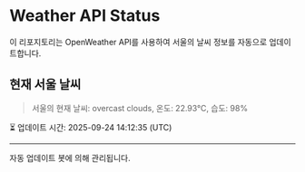 
# Weather API Status

이 리포지토리는 OpenWeather API를 사용하여 서울의 날씨 정보를 자동으로 업데이트합니다.

## 현재 서울 날씨
> 서울의 현재 날씨: overcast clouds, 온도: 22.93°C, 습도: 98%

⏳ 업데이트 시간: 2025-09-24 14:12:35 (UTC)

---
자동 업데이트 봇에 의해 관리됩니다.
